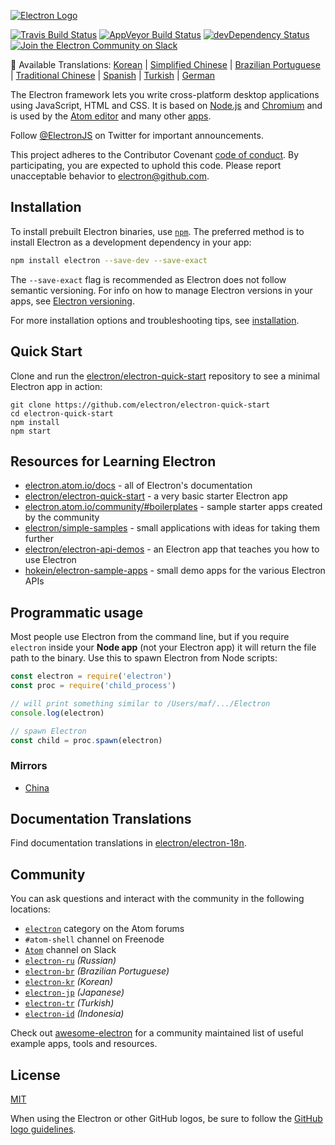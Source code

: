 [![Electron Logo](https://electron.atom.io/images/electron-logo.svg)](https://electron.atom.io/)

[![Travis Build Status](https://travis-ci.org/electron/electron.svg?branch=master)](https://travis-ci.org/electron/electron) [![AppVeyor Build Status](https://ci.appveyor.com/api/projects/status/bc56v83355fi3369/branch/master?svg=true)](https://ci.appveyor.com/project/electron-bot/electron/branch/master) [![devDependency Status](https://david-dm.org/electron/electron/dev-status.svg)](https://david-dm.org/electron/electron?type=dev) [![Join the Electron Community on Slack](http://atom-slack.herokuapp.com/badge.svg)](http://atom-slack.herokuapp.com/)

:memo: Available Translations: [Korean](https://github.com/electron/electron/tree/master/docs-translations/ko-KR/project/README.md) | [Simplified Chinese](https://github.com/electron/electron/tree/master/docs-translations/zh-CN/project/README.md) | [Brazilian Portuguese](https://github.com/electron/electron/tree/master/docs-translations/pt-BR/project/README.md) | [Traditional Chinese](https://github.com/electron/electron/tree/master/docs-translations/zh-TW/project/README.md) | [Spanish](https://github.com/electron/electron/tree/master/docs-translations/es/project/README.md) | [Turkish](https://github.com/electron/electron/tree/master/docs-translations/tr-TR/project/README.md) | [German](https://github.com/electron/electron/tree/master/docs-translations/de-DE/project/README.md)

The Electron framework lets you write cross-platform desktop applications using JavaScript, HTML and CSS. It is based on [Node.js](https://nodejs.org/) and [Chromium](http://www.chromium.org) and is used by the [Atom editor](https://github.com/atom/atom) and many other [apps](https://electron.atom.io/apps).

Follow [@ElectronJS](https://twitter.com/electronjs) on Twitter for important announcements.

This project adheres to the Contributor Covenant [code of conduct](https://github.com/electron/electron/tree/master/CODE_OF_CONDUCT.md). By participating, you are expected to uphold this code. Please report unacceptable behavior to [electron@github.com](mailto:electron@github.com).

## Installation

To install prebuilt Electron binaries, use [`npm`](https://docs.npmjs.com/). The preferred method is to install Electron as a development dependency in your app:

```sh
npm install electron --save-dev --save-exact
```

The `--save-exact` flag is recommended as Electron does not follow semantic versioning. For info on how to manage Electron versions in your apps, see [Electron versioning](https://electron.atom.io/docs/tutorial/electron-versioning/).

For more installation options and troubleshooting tips, see [installation](https://electron.atom.io/docs/tutorial/installation/).

## Quick Start

Clone and run the [electron/electron-quick-start](https://github.com/electron/electron-quick-start) repository to see a minimal Electron app in action:

```
git clone https://github.com/electron/electron-quick-start
cd electron-quick-start
npm install
npm start
```

## Resources for Learning Electron

* [electron.atom.io/docs](http://electron.atom.io/docs) - all of Electron's documentation
* [electron/electron-quick-start](https://github.com/electron/electron-quick-start) - a very basic starter Electron app
* [electron.atom.io/community/#boilerplates](http://electron.atom.io/community/#boilerplates) - sample starter apps created by the community
* [electron/simple-samples](https://github.com/electron/simple-samples) - small applications with ideas for taking them further
* [electron/electron-api-demos](https://github.com/electron/electron-api-demos) - an Electron app that teaches you how to use Electron
* [hokein/electron-sample-apps](https://github.com/hokein/electron-sample-apps) - small demo apps for the various Electron APIs

## Programmatic usage

Most people use Electron from the command line, but if you require `electron` inside your **Node app** (not your Electron app) it will return the file path to the binary. Use this to spawn Electron from Node scripts:

```javascript
const electron = require('electron')
const proc = require('child_process')

// will print something similar to /Users/maf/.../Electron
console.log(electron)

// spawn Electron
const child = proc.spawn(electron)
```

### Mirrors

* [China](https://npm.taobao.org/mirrors/electron)

## Documentation Translations

Find documentation translations in [electron/electron-18n](https://github.com/electron/electron-i18n).

## Community

You can ask questions and interact with the community in the following locations:

* [`electron`](http://discuss.atom.io/c/electron) category on the Atom forums
* `#atom-shell` channel on Freenode
* [`Atom`](http://atom-slack.herokuapp.com/) channel on Slack
* [`electron-ru`](https://telegram.me/electron_ru) _(Russian)_
* [`electron-br`](https://electron-br.slack.com) _(Brazilian Portuguese)_
* [`electron-kr`](https://electron-kr.github.io/electron-kr) _(Korean)_
* [`electron-jp`](https://electron-jp.slack.com) _(Japanese)_
* [`electron-tr`](http://electron-tr.herokuapp.com) _(Turkish)_
* [`electron-id`](https://electron-id.slack.com) _(Indonesia)_

Check out [awesome-electron](https://github.com/sindresorhus/awesome-electron) for a community maintained list of useful example apps, tools and resources.

## License

[MIT](https://github.com/electron/electron/blob/master/LICENSE)

When using the Electron or other GitHub logos, be sure to follow the [GitHub logo guidelines](https://github.com/logos).
